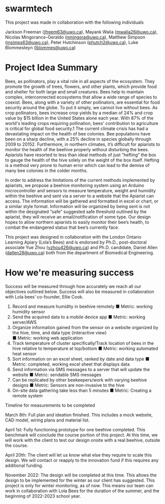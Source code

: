 # swarmtech

This project was made in collaboration with the following individuals

Jackson Freeman (jfreem63@uwo.ca), Mayank Walia (mwalia26@uwo.ca), Nicolas Mingorance-Geraldo (nmingora@uwo.ca), Matthew Simpson (msimps63@uwo.ca), Peter Hutchinson (phutch2@uwo.ca), Luke Blommesteyn (lblommes@uwo.ca)

# Project Idea Summary 

Bees, as pollinators, play a vital role in all aspects of the ecosystem. They promote the growth of trees, flowers, and other plants, which provide food and shelter for both large and small creatures. Bees help to maintain complex, interconnected ecosystems that allow a wide range of species to coexist. Bees, along with a variety of other pollinators, are essential for food security around the globe. To put it simply, we cannot live without bees. As crop pollinators, bees increase crop yields by a median of 24% and crop value by $15 billion in the United States alone each year. With 87% of the world's leading crops requiring pollination, bees' contribution to agriculture is critical for global food security.1 The current climate crisis has had a devastating impact on the health of bee colonies. Bee populations have been on a sharp decline, with a 25% decline in species globally through 2009 to 20152. Furthermore, in northern climates, it’s difficult for apiarists to monitor the health of the beehive properly without disturbing the bees. Apiarists have resorted to less than ideal methods of just “hefting” the box to gauge the health of the hive solely on the weight of the box itself. Hefting is a method very prone to human error which can lead to the demise of many bee colonies in the colder months. 

In order to address the limitations of the current methods implemented by apiarists, we propose a beehive monitoring system using an Arduino microcontroller and sensors to measure temperature, weight and humidity within the beehive and sent via a server to a website that the Apiarist can access. The information will be gathered and formatted in excel or chart, or a similar style format. Information will be organized by being sent is not within the designated “safe” suggested safe threshold outlined by the apiarist, they will receive an email/notification of some type. Our design hopes to allow northern apiarists to easily monitor their bee’s health, to combat the endangered status that bee’s currently face.

This project was designed in collaboration with the London Ontario Learning Apiary (Lola’s Bees) and is endorsed by Ph.D., post-doctoral associate Yue Zhou (yzhou426@uwo.ca) and Ph.D. candidate, Daniel Allen (dallen28@uwo.ca) both from the department of Biomedical Engineering.

# How we're measuring success

Success will be measured through how accurately we reach all our objectives outlined below. Success will also be measured in collaboration with Lola bees’ co-founder, Ellie Cook.

1.	Record and measure humidity in beehive remotely
  ■	Metric: working humidity sensor 
3.	Send the acquired data to a mobile device app
  ■	Metric: working server/AWS 
3.	Organize information gained from the sensor on a website organized by the hive, time, and data type (interactive view)  
  ■	Metric: working web application 
4.	Track temperature of cluster specifically/Track location of bees in the hive relative to temperature at top/bottom
  ■	Metric: working automated heat sensor 
5.	Sort information on an excel sheet, ranked by date and data type
  ■	Metric: completed, working excel sheet that displays data
6.	Send information via SMS messages to a server that will update the website
  ■	Metric: sendable SMS messages
7.	Can be replicated by other beekeepers/work with varying beehive designs
  ■	Metric: Sensors are non-invasive to the hive
8.	On-site data gathering take less than 5 minutes
  ■	Metric: Creating a remote system

Timeline for measurements to be completed

March 8th: Full plan and ideation finished. This includes a mock website, CAD model, wiring plans and material list.

April 1st: Fully functioning prototype for one beehive completed. This benchmark will conclude the course portion of this project. At this time, we will work with the client to test our design onsite with a real beehive, outside the course. 

April 20th: The client will let us know what else they require to scale this design. We will contact or reapply to the innovation fund if this requires any additional funding.

November 2022: The design will be completed at this time. This allows the design to be implemented for the winter as our client has suggested. This project is only for winter monitoring, as of now. This means our team can work in collaboration with Lola Bees for the duration of the summer, and the beginning of 2022-2023 school year. 

